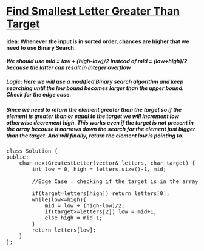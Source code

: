# [Find Smallest Letter Greater Than Target](https://leetcode.com/problems/find-smallest-letter-greater-than-target/)

#### idea: Whenever the input is in sorted order, chances are higher that we need to use Binary Search.

***We should use mid = low + (high-low)/2 instead of mid = (low+high)/2 because the latter can result in integer overflow***
##### Logic: Here we will use a modified Binary search algorithm and keep searching until the **_low_** bound becomes larger than the **_upper_** bound. Check for the edge case.
##### Since we need to return the element greater than the target so if the element is greater than or equal to the target we will increment **_low_** otherwise decrement **_high_**. This works even if the target is not present in the array because it narrows down the search for the element just bigger than the target. And will finally, return the element low is pointing to.
  

<pre>
class Solution {
public:
    char nextGreatestLetter(vector<char>& letters, char target) {
        int low = 0, high = letters.size()-1, mid;
        
        //Edge Case : checking if the target is in the array or not.
        
        if(target<letters[0] || target>=letters[high]) return letters[0];
        while(low<=high){
            mid = low + (high-low)/2;
            if(target>=letters[2]) low = mid+1;
            else high = mid-1;
        }
        return letters[low];
    }
};
</pre>
